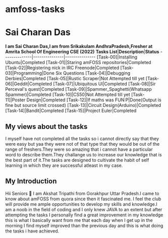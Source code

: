 # amfoss-tasks

# Sai Charan Das
**I am Sai Charan Das,I am from Srikakulam AndhraPradesh,Fresher at Amrita School Of Engineering CSE (2022)**
**Tasks List**|**Description**|**Status**
--------------|---------------|---------------
[Task-00]|Installing Ubuntu|Completed
[Task-01]|Staring amFOSS repositories|Completed
[Task-02]|Registering nick in IRC Freenode|Completed
[Task-03]|Programming|Done Six Questions
[Task-04]|Debugging Derbies|Completed
[Task-05]|Rustic Scraper|Not Attempted till yet
[Task-06]|Geddit|Completed
[Task-07]|Ubiquitous UI|Completed
[Task-08]|Sir Perceval's quest|Completed
[Task-09]|Spammer_Spaghetti(Whatsapp Spammer)|Completed
[Task-10]|CS50|Not Attempted till yet
[Task-11]|Poster Design|Completed
[Task-12]|If maths was FUN:P|Done(Output is fine but source limit crossed) 
[Task-13]|Circuit Design(Arduino)|Completed
[Task-14]|Bandit|Completed
[Task-15]|Project Euler|Completed
## My views about the tasks
I myself have not completed all the tasks so i cannot directly say that they were easy but yaa they were not of that type that they 
would be out of the range of freshers.They were so amazing that i cannot have a particular word to describe them.They challange us to 
increase our knowledge that is the best part of it.The tasks are designed to cultivate the habit of self learning in which they are 
successful atleast in my case.
## My Introduction
Hii Seniors :pray: I am Akshat Tripathi from Gorakhpur Uttar Pradesh.I came to know about amFOSS from quora since then it fascinated me.
I feel the club will provide me ample opportunities to develop my skills and knowledge.I am a noob in the field of coding and I only knew 
JAVA to an extent but after attempting the tasks I personally find a great improvement in my knowledge this is what I basically want from 
me that each day when I get up in the morning I find myself improved than the previous day and this is what doing the tasks i have achieved.
